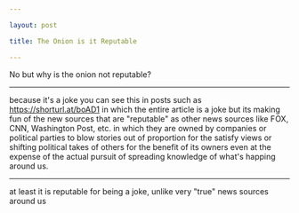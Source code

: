 ```yaml
--- 

layout: post 

title: The Onion is it Reputable 

---  
```


No but why is the onion not reputable? 

--- 

  

because it's a joke you can see this in posts such as https://shorturl.at/boAD1 in which the entire article is a joke but its making fun of the new sources that are "reputable" as other news sources like FOX, CNN, Washington Post, etc. in which they are owned by companies or political parties to blow stories out of proportion for the satisfy views or shifting political takes of others for the benefit of its owners even at the expense of the actual pursuit of spreading knowledge of what's happing around us. 

  

--- 

at least it is reputable for being a joke, unlike very "true" news sources around us 
